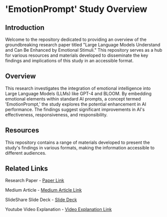 # 'EmotionPrompt' Study Overview
## Introduction

Welcome to the repository dedicated to providing an overview of the groundbreaking research paper titled "Large Language Models Understand and Can Be Enhanced by Emotional Stimuli." This repository serves as a hub for various resources and materials developed to disseminate the key findings and implications of this study in an accessible format.

## Overview

This research investigates the integration of emotional intelligence into Large Language Models (LLMs) like GPT-4 and BLOOM. By embedding emotional elements within standard AI prompts, a concept termed 'EmotionPrompt,' the study explores the potential enhancement in AI performance. The findings suggest significant improvements in AI's effectiveness, responsiveness, and responsibility.

## Resources

This repository contains a range of materials developed to present the study's findings in various formats, making the information accessible to different audiences.

## Related Links

Research Paper - [Paper Link](https://arxiv.org/pdf/2307.11760.pdf)

Medium Article  - [Medium Article Link](https://medium.com/@utkarshsatishkumar.shah/embracing-emotion-the-untapped-potential-of-affective-cues-in-language-ai-ea012d4c78c7)

SlideShare Slide Deck - [Slide Deck](https://www.slideshare.net/utkarshsatishkumarsh/shortstorypptpdf)

Youtube Video Explanation - [Video Explanation Link]()

